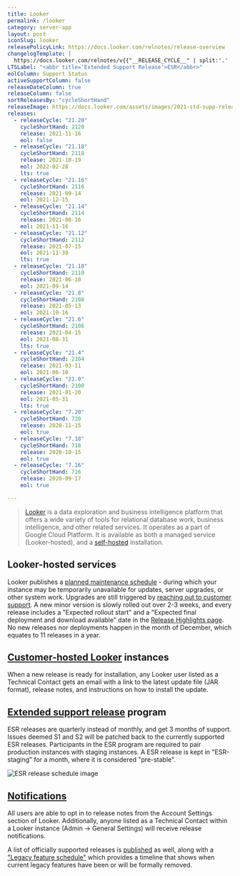 ```yaml
---
title: Looker
permalink: /looker
category: server-app
layout: post
iconSlug: looker
releasePolicyLink: https://docs.looker.com/relnotes/release-overview
changelogTemplate: |
  https://docs.looker.com/relnotes/v{{"__RELEASE_CYCLE__" | split:'.' | first}}-changelog#{{"__RELEASE_CYCLE__"}}
LTSLabel: "<abbr title='Extended Support Release'>ESR</abbr>"
eolColumn: Support Status
activeSupportColumn: false
releaseDateColumn: true
releaseColumn: false
sortReleasesBy: "cycleShortHand"
releaseImage: https://docs.looker.com/assets/images/2021-std-supp-releases.png
releases:
  - releaseCycle: "21.20"
    cycleShortHand: 2120
    release: 2021-11-16
    eol: false
  - releaseCycle: "21.18"
    cycleShortHand: 2118
    release: 2021-10-19
    eol: 2022-02-28
    lts: true
  - releaseCycle: "21.16"
    cycleShortHand: 2116
    release: 2021-09-14
    eol: 2021-12-15
  - releaseCycle: "21.14"
    cycleShortHand: 2114
    release: 2021-08-16
    eol: 2021-11-16
  - releaseCycle: "21.12"
    cycleShortHand: 2112
    release: 2021-07-15
    eol: 2021-11-30
    lts: true
  - releaseCycle: "21.10"
    cycleShortHand: 2110
    release: 2021-06-10
    eol: 2021-09-14
  - releaseCycle: "21.8"
    cycleShortHand: 2108
    release: 2021-05-13
    eol: 2021-10-16
  - releaseCycle: "21.6"
    cycleShortHand: 2106
    release: 2021-04-15
    eol: 2021-08-31
    lts: true
  - releaseCycle: "21.4"
    cycleShortHand: 2104
    release: 2021-03-11
    eol: 2021-06-10
  - releaseCycle: "21.0"
    cycleShortHand: 2100
    release: 2021-01-20
    eol: 2021-05-31
    lts: true
  - releaseCycle: "7.20"
    cycleShortHand: 720
    release: 2020-11-15
    eol: true
  - releaseCycle: "7.18"
    cycleShortHand: 718
    release: 2020-10-15
    eol: true
  - releaseCycle: "7.16"
    cycleShortHand: 716
    release: 2020-09-17
    eol: true

---
```

>[Looker](https://looker.com/) is a data exploration and business intelligence platform that offers a wide variety of tools for relational database work, business intelligence, and other related services. It operates as a part of Google Cloud Platform. It is available as both a managed service (Looker-hosted), and a [self-hosted](https://docs.looker.com/setup-and-management/looker-hosted-install) installation.

## Looker-hosted services

Looker publishes a [planned maintenance schedule][schedule] - during which your instance may be temporarily unavailable for updates, server upgrades, or other system work. Upgrades are still triggered by [reaching out to customer support][best-practices]. A new minor version is slowly rolled out over 2-3 weeks, and every release includes a "Expected rollout start" and a "Expected final deployment and download available" date in the [Release Highlights page](https://docs.looker.com/relnotes). No new releases nor deployments happen in the month of December, which equates to 11 releases in a year.

## [Customer-hosted Looker][self-hosted] instances

When a new release is ready for installation, any Looker user listed as a Technical Contact gets an email with a link to the latest update file (JAR format), release notes, and instructions on how to install the update.

## [Extended support release][esr] program

ESR releases are quarterly instead of monthly, and get 3 months of support. Issues deemed S1 and S2 will be patched back to the currently supported ESR releases. Participants in the ESR program are required to pair production instances with staging instances. A ESR release is kept in "ESR-staging" for a month, where it is considered "pre-stable".

![ESR release schedule image](https://docs.looker.com/assets/images/2021-std-esr-supp-releases.png)

## [Notifications][emails]

All users are able to opt in to release notes from the Account Settings section of Looker. Additionally, anyone listed as a Technical Contact within a Looker instance (Admin -> General Settings) will receive release notifications.

A list of officially supported releases is [published](https://docs.looker.com/relnotes/supported-releases) as well, along with a ["Legacy feature schedule"][lfs] which provides a timeline that shows when current legacy features have been or will be formally removed.

[self-hosted]: https://docs.looker.com/setup-and-management/on-prem-mgmt "Managing a customer-hosted deployment"
[esr]: https://docs.looker.com/relnotes/esr-overview "Standard extended support release program overview"
[emails]: https://docs.looker.com/relnotes/release-emails "Release deployment emails"
[schedule]: https://docs.looker.com/relnotes/hosted-maintenance-hours "Google maintenance policy for Looker-hosted services"
[best-practices]: https://help.looker.com/hc/articles/360023639354 "Best Practices when Updating your Looker Instance"
[lfs]: https://docs.looker.com/relnotes/legacy-feature-schedule#legacy_feature_schedule "Legacy feature schedule"

